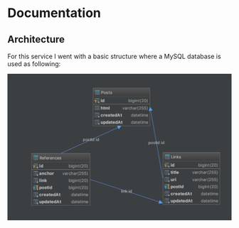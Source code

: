 # Documentation

## Architecture
For this service I went with a basic structure where a MySQL database is used as following:

![alt text](https://github.com/caquillo07/key-value-storage-service/blob/master/database-ERD.png)
